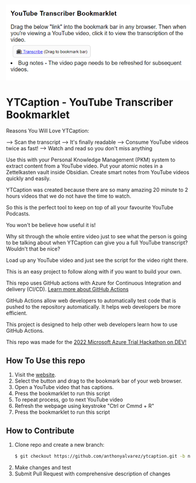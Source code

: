![YTCaption](/img/Readme-banner.png)

# YTCaption - YouTube Transcriber Bookmarklet

Reasons You Will Love YTCaption:

--> Scan the transcript
--> It's finally readable
--> Consume YouTube videos twice as fast!
--> Watch and read so you don't miss anything

Use this with your Personal Knowledge Management (PKM) system to extract  content from a YouTube video. Put your atomic notes in a Zettelkasten vault inside Obsidian. Create smart notes from YouTube videos quickly and easily. 

YTCaption was created because there are so many amazing 20 minute to 2 hours videos that we do not have the time to watch. 

So this is the perfect tool to keep on top of all your favourite YouTube Podcasts. 

You won't be believe how useful it is!

Why sit through the whole entire video just to see what the person is going to be talking about when YTCaption can give you a full YouTube transcript? Wouldn't that be nice? 

Load up any YouTube video and just see the script for the video right there.

This is an easy project to follow along with if you want to build your own. 

This repo uses GitHub actions with Azure for Continuous Integration and delivery (CI/CD). 
[Learn more about GitHub Actions](https://github.com/features/actions)

GitHub Actions allow web developers to automatically test code that is pushed to the repository automatically. It helps web developers be more efficient.

This project is designed to help other web developers learn how to use GitHub Actions.

This repo was made for the [2022 Microsoft Azure Trial Hackathon on DEV!](https://dev.to/devteam/hack-the-microsoft-azure-trial-on-dev-2ne5)


## How To Use this repo

1. Visit the [website](https://ytcaption.azurewebsites.net).
2. Select the button and drag to the bookmark bar of your web browser.
3. Open a YouTube video that has captions.
4. Press the bookmarklet to run this script
5. To repeat process, go to next YouTube video 
6. Refresh the webpage using keystroke "Ctrl or Cmmd + R" 
7. Press the bookmarklet to run this script

## How to Contribute
1. Clone repo and create a new branch: 
   ```bash
   $ git checkout https://github.com/anthonyalvarez/ytcaption.git -b name_for_new_branch
   ```
2. Make changes and test
3. Submit Pull Request with comprehensive description of changes
